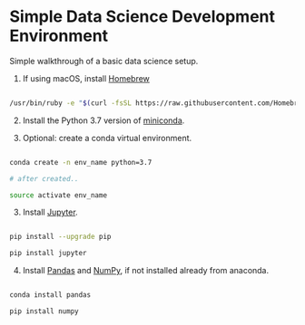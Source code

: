 # Simple Data Science Development Environment

Simple walkthrough of a basic data science setup. 

1. If using macOS, install [Homebrew](https://brew.sh/) 

```bash

/usr/bin/ruby -e "$(curl -fsSL https://raw.githubusercontent.com/Homebrew/install/master/install)"    

```

2. Install the Python 3.7 version of [miniconda](https://docs.conda.io/en/latest/miniconda.html).

3. Optional: create a conda virtual environment. 

```bash

conda create -n env_name python=3.7

# after created..

source activate env_name

```

3. Install [Jupyter](https://jupyter.readthedocs.io/en/latest/install.html).

```bash

pip install --upgrade pip

pip install jupyter 

```

4. Install [Pandas](https://pandas.pydata.org/) and [NumPy](http://www.numpy.org/), if not installed already from anaconda.

```bash

conda install pandas

pip install numpy

```
